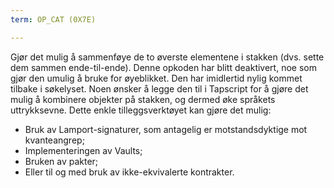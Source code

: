 ```yaml
---
term: OP_CAT (0X7E)

---
```

Gjør det mulig å sammenføye de to øverste elementene i stakken (dvs. sette dem sammen ende-til-ende). Denne opkoden har blitt deaktivert, noe som gjør den umulig å bruke for øyeblikket. Den har imidlertid nylig kommet tilbake i søkelyset. Noen ønsker å legge den til i Tapscript for å gjøre det mulig å kombinere objekter på stakken, og dermed øke språkets uttrykksevne. Dette enkle tilleggsverktøyet kan gjøre det mulig:


- Bruk av Lamport-signaturer, som antagelig er motstandsdyktige mot kvanteangrep;
- Implementeringen av Vaults;
- Bruken av pakter;
- Eller til og med bruk av ikke-ekvivalerte kontrakter.